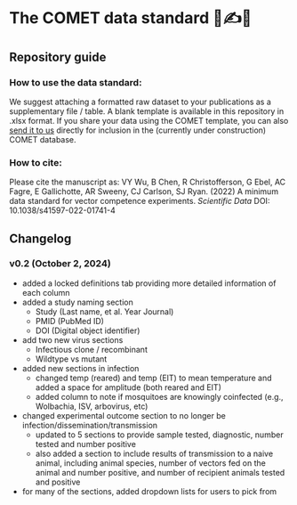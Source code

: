 # The COMET data standard 🦟✍️🔢

## Repository guide

### How to use the data standard:

We suggest attaching a formatted raw dataset to your publications as a supplementary file / table. A blank template is available in this repository in .xlsx format. If you share your data using the COMET template, you can also [send it to us](egallich@colostate.edu) directly for inclusion in the (currently under construction) COMET database.

### How to cite:

Please cite the  manuscript as: VY Wu, B Chen, R Christofferson, G Ebel, AC Fagre, E Gallichotte, AR Sweeny, CJ Carlson, SJ Ryan. (2022) A minimum data standard for vector competence experiments. _Scientific Data_ DOI: 10.1038/s41597-022-01741-4

## Changelog 

### v0.2 (October 2, 2024)
- added a locked definitions tab providing more detailed information of each column
- added a study naming section
  - Study (Last name, et al. Year Journal)
  - PMID (PubMed ID)
  - DOI	(Digital object identifier)
- add two new virus sections
  - Infectious clone / recombinant
  - Wildtype vs mutant
- added new sections in infection
  - changed temp (reared) and temp (EIT) to mean temperature and added a space for amplitude (both reared and EIT)
  - added column to note if mosquitoes are knowingly coinfected (e.g., Wolbachia, ISV, arbovirus, etc)
- changed experimental outcome section to no longer be infection/dissemination/transmission
  - updated to 5 sections to provide sample tested, diagnostic, number tested and number positive
  - also added a section to include results of transmission to a naive animal, including animal species, number of vectors fed on the animal and number positive, and number of recipient animals tested and positive
- for many of the sections, added dropdown lists for users to pick from 
